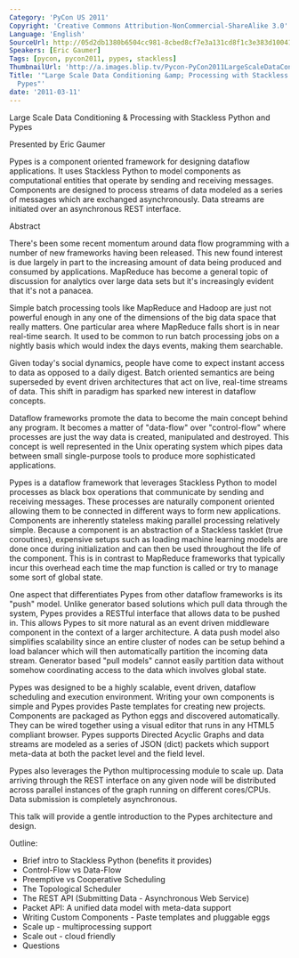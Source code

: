 ```yaml
---
Category: 'PyCon US 2011'
Copyright: 'Creative Commons Attribution-NonCommercial-ShareAlike 3.0'
Language: 'English'
SourceUrl: http://05d2db1380b6504cc981-8cbed8cf7e3a131cd8f1c3e383d10041.r93.cf2.rackcdn.com/pycon-us-2011/400_large-scale-data-conditioning-amp-processing-with-stackless-python-and-pypes.mp4
Speakers: [Eric Gaumer]
Tags: [pycon, pycon2011, pypes, stackless]
ThumbnailUrl: 'http://a.images.blip.tv/Pycon-PyCon2011LargeScaleDataConditioningProcessingWithStackl439.png'
Title: '"Large Scale Data Conditioning &amp; Processing with Stackless Python and
  Pypes"'
date: '2011-03-11'
---
```

Large Scale Data Conditioning & Processing with Stackless Python and Pypes

Presented by Eric Gaumer

Pypes is a component oriented framework for designing dataflow applications.
It uses Stackless Python to model components as computational entities that
operate by sending and receiving messages. Components are designed to process
streams of data modeled as a series of messages which are exchanged
asynchronously. Data streams are initiated over an asynchronous REST
interface.

Abstract

There's been some recent momentum around data flow programming with a number
of new frameworks having been released. This new found interest is due largely
in part to the increasing amount of data being produced and consumed by
applications. MapReduce has become a general topic of discussion for analytics
over large data sets but it's increasingly evident that it's not a panacea.

Simple batch processing tools like MapReduce and Hadoop are just not powerful
enough in any one of the dimensions of the big data space that really matters.
One particular area where MapReduce falls short is in near real-time search.
It used to be common to run batch processing jobs on a nightly basis which
would index the days events, making them searchable.

Given today's social dynamics, people have come to expect instant access to
data as opposed to a daily digest. Batch oriented semantics are being
superseded by event driven architectures that act on live, real-time streams
of data. This shift in paradigm has sparked new interest in dataflow concepts.

Dataflow frameworks promote the data to become the main concept behind any
program. It becomes a matter of "data-flow" over "control-flow" where
processes are just the way data is created, manipulated and destroyed. This
concept is well represented in the Unix operating system which pipes data
between small single-purpose tools to produce more sophisticated applications.

Pypes is a dataflow framework that leverages Stackless Python to model
processes as black box operations that communicate by sending and receiving
messages. These processes are naturally component oriented allowing them to be
connected in different ways to form new applications. Components are
inherently stateless making parallel processing relatively simple. Because a
component is an abstraction of a Stackless tasklet (true coroutines),
expensive setups such as loading machine learning models are done once during
initialization and can then be used throughout the life of the component. This
is in contrast to MapReduce frameworks that typically incur this overhead each
time the map function is called or try to manage some sort of global state.

One aspect that differentiates Pypes from other dataflow frameworks is its
"push" model. Unlike generator based solutions which pull data through the
system, Pypes provides a RESTful interface that allows data to be pushed in.
This allows Pypes to sit more natural as an event driven middleware component
in the context of a larger architecture. A data push model also simplifies
scalability since an entire cluster of nodes can be setup behind a load
balancer which will then automatically partition the incoming data stream.
Generator based "pull models" cannot easily partition data without somehow
coordinating access to the data which involves global state.

Pypes was designed to be a highly scalable, event driven, dataflow scheduling
and execution environment. Writing your own components is simple and Pypes
provides Paste templates for creating new projects. Components are packaged as
Python eggs and discovered automatically. They can be wired together using a
visual editor that runs in any HTML5 compliant browser. Pypes supports
Directed Acyclic Graphs and data streams are modeled as a series of JSON
(dict) packets which support meta-data at both the packet level and the field
level.

Pypes also leverages the Python multiprocessing module to scale up. Data
arriving through the REST interface on any given node will be distributed
across parallel instances of the graph running on different cores/CPUs. Data
submission is completely asynchronous.

This talk will provide a gentle introduction to the Pypes architecture and
design.

Outline:

  * Brief intro to Stackless Python (benefits it provides) 
  * Control-Flow vs Data-Flow 
  * Preemptive vs Cooperative Scheduling 
  * The Topological Scheduler 
  * The REST API (Submitting Data - Asynchronous Web Service) 
  * Packet API: A unified data model with meta-data support 
  * Writing Custom Components - Paste templates and pluggable eggs 
  * Scale up - multiprocessing support 
  * Scale out - cloud friendly 
  * Questions 

